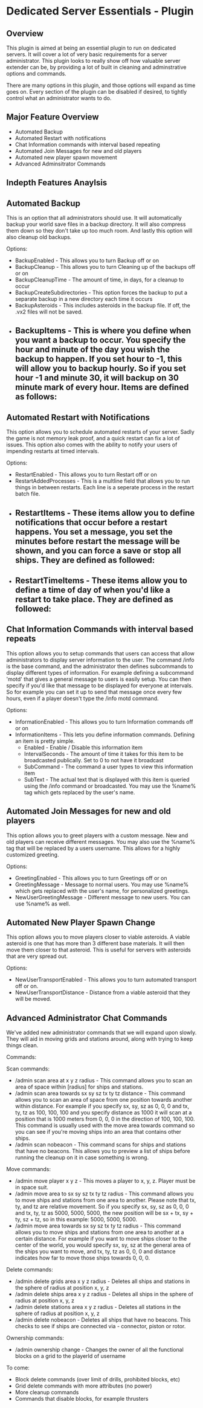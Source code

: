 Dedicated Server Essentials - Plugin
====================================

Overview
--------
This plugin is aimed at being an essential plugin to run on dedicated servers.  It will cover a lot of very basic requirements for a server administrator.  This plugin looks to really show off how valuable server extender can be, by providing a lot of built in cleaning and adminstrative options and commands.

There are many options in this plugin, and those options will expand as time goes on.  Every section of the plugin can be disabled if desired, to tightly control what an administrator wants to do.

Major Feature Overview
----------------------

- Automated Backup
- Automated Restart with notifications
- Chat Information commands with interval based repeating
- Automated Join Messages for new and old players 
- Automated new player spawn movement
- Advanced Adminsitrator Commands

Indepth Features Anaylsis
-------------------------

Automated Backup
----------------

This is an option that all administrators should use.  It will automatically backup your world save files in a backup directory.  It will also compress them down so they don't take up too much room.  And lastly this option will also cleanup old backups.  

Options:
- BackupEnabled - This allows you to turn Backup off or on
- BackupCleanup - This allows you to turn Cleaning up of the backups off or on
- BackupCleanupTime - The amount of time, in days, for a cleanup to occur
- BackupCreateSubdirectories - This option forces the backup to put a separate backup in a new directory each time it occurs
- BackupAsteroids - This includes asteroids in the backup file.  If off, the .vx2 files will not be saved.
- BackupItems - This is where you define when you want a backup to occur.  You specify the hour and minute of the day you wish the backup to happen.  If you set hour to -1, this will allow you to backup hourly.  So if you set hour -1 and minute 30, it will backup on 30 minute mark of every hour.  Items are defined as follows:
  - 

Automated Restart with Notifications
------------------------------------

This option allows you to schedule automated restarts of your server.  Sadly the game is not memory leak proof, and a quick restart can fix a lot of issues.  This option also comes with the ability to notify your users of impending restarts at timed intervals.

Options:
- RestartEnabled - This allows you to turn Restart off or on
- RestartAddedProcesses - This is a multline field that allows you to run things in between restarts.  Each line is a seperate process in the restart batch file.
- RestartItems - These items allow you to define notifications that occur before a restart happens. You set a message, you set the minutes before restart the message will be shown, and you can force a save or stop all ships.  They are defined as followed:
  - 
- RestartTimeItems - These items allow you to define a time of day of when you'd like a restart to take place.  They are defined as followed:
  - 

Chat Information Commands with interval based repeats
-----------------------------------------------------

This option allows you to setup commands that users can access that allow administrators to display server information to the user.  The command /info is the base command, and the administrator then defines subcommands to display different types of information.  For example defining a subcommand 'motd' that gives a general message to users is easily setup.  You can then specify if you'd like that message to be displayed for everyone at intervals.  So for example you can set it up to send that message once every few hours, even if a player doesn't type the /info motd command.

Options:
- InformationEnabled - This allows you to turn Information commands off or on
- InformationItems - This lets you define information commands.  Defining an item is pretty simple. 
  - Enabled - Enable / Disable this information item
  - IntervalSeconds - The amount of time it takes for this item to be broadcasted publically.  Set to 0 to not have it broadcast
  - SubCommand - The command a user types to view this information item
  - SubText - The actual text that is displayed with this item is queried using the /info command or broadcasted.  You may use the %name% tag which gets replaced by the user's name.

Automated Join Messages for new and old players
-----------------------------------------------

This option allows you to greet players with a custom message.  New and old players can receive different messages.  You may also use the %name% tag that will be replaced by a users username.  This allows for a highly customized greeting.

Options:
- GreetingEnabled - This allows you to turn Greetings off or on
- GreetingMessage - Message to normal users.  You may use %name% which gets replaced with the user's name, for personalized greetings.
- NewUserGreetingMessage - Different message to new users.  You can use %name% as well.

Automated New Player Spawn Change
---------------------------------

This option allows you to move players closer to viable asteroids.  A viable asteroid is one that has more than 3 different base materials.  It will then move them closer to that asteroid.  This is useful for servers with asteroids that are very spread out.

Options:
- NewUserTransportEnabled - This allows you to turn automated transport off or on.
- NewUserTransportDistance - Distance from a viable asteroid that they will be moved.

Advanced Administrator Chat Commands
------------------------------------

We've added new administrator commands that we will expand upon slowly.  They will aid in moving grids and stations around, along with trying to keep things clean.

Commands:

Scan commands:
- /admin scan area at x y z radius - This command allows you to scan an area of space within [radius] for ships and stations.
- /admin scan area towards sx sy sz tx ty tz distance - This command allows you to scan an area of space from one position towards another within distance.  For example if you specify sx, sy, sz as 0, 0, 0 and tx, ty, tz as 100, 100, 100 and you specify distance as 1000 it will scan at a position that is 1000 meters from 0, 0, 0 in the direction of 100, 100, 100.  This command is usually used with the move area towards command so you can see if you're moving ships into an area that contains other ships.
- /admin scan nobeacon - This command scans for ships and stations that have no beacons.  This allows you to preview a list of ships before running the cleanup on it in case something is wrong.

Move commands:
- /admin move player <username> x y z - This moves a player to x, y, z.  Player must be in space suit.
- /admin move area to sx sy sz tx ty tz radius - This command allows you to move ships and stations from one area to another.  Please note that tx, ty, and tz are relative movement.  So if you specify sx, sy, sz as 0, 0, 0 and tx, ty, tz as 5000, 5000, 5000, the new position will be sx + tx, sy + ty, sz + tz, so in this example: 5000, 5000, 5000.
- /admin move area towards sx sy sz tx ty tz radius - This command allows you to move ships and stations from one area to another at a certain distance.  For example if you want to move ships closer to the center of the world, you would specify sx, sy, sz at the general area of the ships you want to move, and tx, ty, tz as 0, 0, 0 and distance indicates how far to move those ships towards 0, 0, 0.

Delete commands:
- /admin delete grids area x y z radius - Deletes all ships and stations in the sphere of radius at position x, y, z
- /admin delete ships area x y z radius - Deletes all ships in the sphere of radius at position x, y, z
- /admin delete stations area x y z radius - Deletes all stations in the sphere of radius at position x, y, z
- /admin delete nobeacon - Deletes all ships that have no beacons.  This checks to see if ships are connected via - connector, piston or rotor.

Ownership commands:
- /admin ownership change <username> <entityId> - Changes the owner of all the functional blocks on a grid to the playerId of username

To come:
- Block delete commands (over limit of drills, prohibited blocks, etc)
- Grid delete commands with more attributes (no power)
- More cleanup commands
- Commands that disable blocks, for example thrusters

